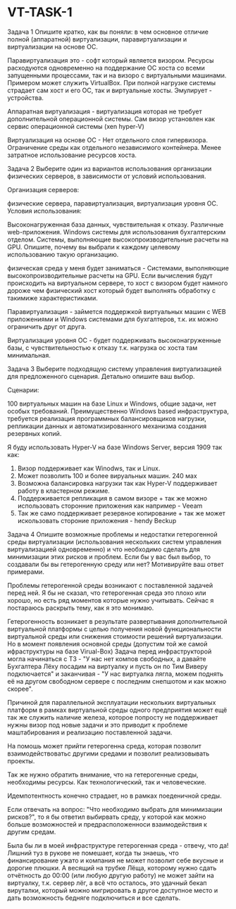 # VT-TASK-1

Задача 1
Опишите кратко, как вы поняли: в чем основное отличие полной (аппаратной) виртуализации, паравиртуализации и виртуализации на основе ОС.

Паравиртуализация это - софт который является визором. 
Ресурсы расходуются одновременно на поддержание ОС хоста со всеми запущенными процессами, так и на визоро с виртуальными машинами. Примером может служить VirtualBox.
При полной нагрузке системы страдает сам хост и его ОС, так и виртуальные хосты. 
Эмулирует - устройства.

Аппаратная виртуализация - виртуализация которая не требует дополнительной операционной системы. Сам визор установлен как сервис операционной системы (xen hyper-V)

Виртуализация на основе ОС - Нет отдельного слоя гипервизора. Ограничение среды как отдельного независимого контейнера. 
Менее затратное использование ресурсов хоста.


Задача 2
Выберите один из вариантов использования организации физических серверов, в зависимости от условий использования.

Организация серверов:

физические сервера,
паравиртуализация,
виртуализация уровня ОС.
Условия использования:

Высоконагруженная база данных, чувствительная к отказу.
Различные web-приложения.
Windows системы для использования бухгалтерским отделом.
Системы, выполняющие высокопроизводительные расчеты на GPU.
Опишите, почему вы выбрали к каждому целевому использованию такую организацию.


физическая среда у меня будет заниматься - Системами, выполняющие высокопроизводительные расчеты на GPU. Если вычисления будут происходить на виртуальном сервере, то хост с визором будет намного дороже чем физический хост который будет выполнять обработку с такимиже характеристиками.

Паравиртуализация - займется поддержкой виртуальных машин с WEB приложениями и Windows системами для бухгалтеров, т.к. их можно ограничить друг от друга.

Виртуализация уровня ОС - будет поддерживать высоконагруженные базы, с чувствительностью к отказу т.к. нагрузка ос хоста там минимальная. 


Задача 3
Выберите подходящую систему управления виртуализацией для предложенного сценария. Детально опишите ваш выбор.

Сценарии:

100 виртуальных машин на базе Linux и Windows, общие задачи, нет особых требований. Преимущественно Windows based инфраструктура, требуется реализация программных балансировщиков нагрузки, репликации данных и автоматизированного механизма создания резервных копий.

Я буду использовать Hyper-V на базе Windows Server, версия 1909 так как:

1) Визор поддерживает как Winodws, так и Linux.
2) Может позволить 100 и более вируальных машин. 240 мах
3) Возможна балансировка нагрузки так как Hyper-V поддерживает работу в кластерном режиме.
4) Поддерживается репликация в самом визоре + так же можно использовать сторонние приложения как например - Veeam
5) Так же само поддерживает резервное копирование + так же может искользовать стороние приложения - hendy Beckup


Задача 4
Опишите возможные проблемы и недостатки гетерогенной среды виртуализации (использования нескольких систем управления виртуализацией одновременно) и что необходимо сделать для минимизации этих рисков и проблем. Если бы у вас был выбор, то создавали бы вы гетерогенную среду или нет? Мотивируйте ваш ответ примерами.

Проблемы гетерогенной среды возникают с поставленной задачей перед ней. Я бы не сказал, что гетерогенная среда это плохо или хорошо, но есть ряд моментов которые нужно учитывать. Сейчас я постараюсь раскрыть тему, как я это монимаю. 

Гетерогенность возникает в результате развертывания дополнительной виртуальной платформы с целью получения новой функциональности виртуальной среды или снижения стоимости решений виртуализации. Но в момент появления основной среды (допустим той же самой ифраструктуры на базе Virual-Box) Задача перед инфраструкторой могла начинаться с ТЗ - "У нас нет компов свободных, а давайте Бухгалтера Лёху посадим на виртуалку и пусть он по Тим Виверу подключается" и заканчивая - "У нас виртуалка лягла, можем поднять её на другом свободном сервере с последним снепшотом и как можно скорее".  

Причиной для параллельной эксплуатации нескольких виртуальных платформ в
рамках виртуальной среды одного предприятия может ещё так же служить наличие железа, которое попросту не поддерживает нужны визор под новые задачи и это приводит к проблеме маштабирования и реализацию поставленной задачи. 

На помошь может прийти гетерогенна среда, которая позволит взаимодействоватьс другими средами и позволит реализовывать проекты.

Так же нужно обратить внимание, что на гетерогенные среды, необходимы ресурсы. Как технологический, так и человеческие.

Идемпотентность конечно страдает, но в рамках поеденичной среды.

Если отвечать на вопрос: "Что необходимо выбрать для минимизации рисков?", то я бы ответил выбирвать среду, у которой как можно больше возможностей и предрасположенноси взаимодействия к другим средам.

Была бы ли в моей инфраструктуре гетерогенная среда - отвечу, что да! Лишний туз в рукове не помешает, когда ты знаешь, что финансирование ужато и компания не может позволит себе вкусные и дорогие плюшки. А весящий на трубке Лёща, которому нужно сдать отчётность до 00:00 (или любую другую работу) не может зайти на виртуалку, т.к. сервер лёг, а всё что осталось, это удачный бекап вируталки, который можно мигрировать в другое доступное место и дать возможность бедняге подключиться и все сделать.